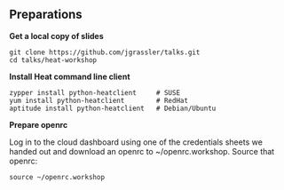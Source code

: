 ## Preparations

**Get a local copy of slides**

```
git clone https://github.com/jgrassler/talks.git
cd talks/heat-workshop
```

**Install Heat command line client** 

```
zypper install python-heatclient     # SUSE
yum install python-heatclient        # RedHat
aptitude install python-heatclient   # Debian/Ubuntu
```

**Prepare openrc**

Log in to the cloud dashboard using one of the credentials sheets we handed out
and download an openrc to ~/openrc.workshop. Source that openrc:

```
source ~/openrc.workshop
```

<!--
Some of the slides may not be all that readable, especially from the far wall,
so you can grab a copy of this presentation and all supporting material from my
Github repository. I strongly recommend doing this, because that way you will
also get partial Heat templates for each step, in case you get stuck somewhere.

Also, if you don't have it, yet. Please install a Heat client now and source an
openrc for a cloud with the Heat service running. If you have one of your own
feel free to use that. Otherwise you can log in to ours using the credentials
on the sheets we handed out.

Please append all the template snippets from the following slides to
/tmp/stack.yaml. If you get really stuck on an exercise you can get a
known-good snippet for each exercise from the snippets/without-errors
directory. And if you need to catch up really quickly you can copy the
appropriate partial template from the `partial/` directory (you'll find its
file name at the bottom of each slide).
-->

